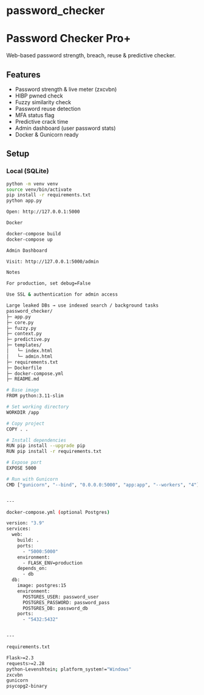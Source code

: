 # password_checker
# Password Checker Pro+

Web-based password strength, breach, reuse & predictive checker.

## Features

- Password strength & live meter (zxcvbn)
- HIBP pwned check
- Fuzzy similarity check
- Password reuse detection
- MFA status flag
- Predictive crack time
- Admin dashboard (user password stats)
- Docker & Gunicorn ready

## Setup

### Local (SQLite)
```bash
python -m venv venv
source venv/bin/activate
pip install -r requirements.txt
python app.py

Open: http://127.0.0.1:5000

Docker

docker-compose build
docker-compose up

Admin Dashboard

Visit: http://127.0.0.1:5000/admin

Notes

For production, set debug=False

Use SSL & authentication for admin access

Large leaked DBs → use indexed search / background tasks 
password_checker/
├─ app.py
├─ core.py
├─ fuzzy.py
├─ context.py
├─ predictive.py
├─ templates/
│   └─ index.html
│   └─ admin.html
├─ requirements.txt
├─ Dockerfile
├─ docker-compose.yml
├─ README.md

# Base image
FROM python:3.11-slim

# Set working directory
WORKDIR /app

# Copy project
COPY . .

# Install dependencies
RUN pip install --upgrade pip
RUN pip install -r requirements.txt

# Expose port
EXPOSE 5000

# Run with Gunicorn
CMD ["gunicorn", "--bind", "0.0.0.0:5000", "app:app", "--workers", "4"]


---

docker-compose.yml (optional Postgres)

version: "3.9"
services:
  web:
    build: .
    ports:
      - "5000:5000"
    environment:
      - FLASK_ENV=production
    depends_on:
      - db
  db:
    image: postgres:15
    environment:
      POSTGRES_USER: password_user
      POSTGRES_PASSWORD: password_pass
      POSTGRES_DB: password_db
    ports:
      - "5432:5432"


---

requirements.txt

Flask>=2.3
requests>=2.28
python-Levenshtein; platform_system!="Windows"
zxcvbn
gunicorn
psycopg2-binary
